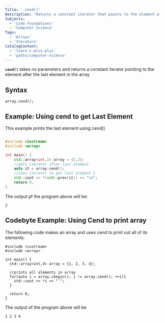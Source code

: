 ```yaml
---
Title: '.cend()'
Description: 'Returns a constant iterator that points to the element after the last element in the array.' 
Subjects: 
  - 'Code Foundations'
  - 'Computer Science'
Tags: 
  - 'Arrays'
  - 'Iterators'
CatalogContent: 
  - 'learn-c-plus-plus'
  - 'paths/computer-science'
---
```


**`cend()`** takes no parameters and returns a constant iterator pointing to the element 
after the last element in the array

## Syntax
```pseudo
array.cend();
```

## Example: Using cend to get Last Element

This example prints the last element using cend()

```cpp

#include <iostream>
#include <array>

int main() {
    std::array<int,2> array = {1,2};
    //gets iterator after last element
    auto it = array.cend();
    //uses iterator to get last element 2
    std::cout << *(std::prev(it)) << "\n";
    return 0;
}
```

The output pf the program above will be:

```shell
2
```

## Codebyte Example: Using Cend to print array

The following code makes an array and uses cend to print out all of its elements.

```codebyte/cpp
#include <iostream>
#include <array>

int main() {
  std::array<int,4> array = {1, 2, 3, 4};

  //prints all elements in array
  for(auto i = array.cbegin(); i != array.cend(); ++i){
    std::cout << *i << " ";
  }

  return 0;
}
```
The output of the program above will be
```shell
1 2 3 4
```